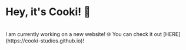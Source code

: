 
# Hey, it's Cooki! 👋 #
<br>
I am currently working on a new website! 🌐 You can check it out [HERE](https://cooki-studios.github.io)!
